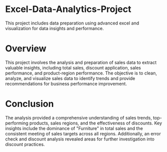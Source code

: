 # Excel-Data-Analytics-Project
This project includes data preparation using advanced excel and visualization for data insights and performance.

# Overview
This project involves the analysis and preparation of sales data to extract valuable insights, including total sales, discount application, sales performance, and product-region performance. The objective is to clean, analyze, and visualize sales data to identify trends and provide recommendations for business performance improvement.

# Conclusion
The analysis provided a comprehensive understanding of sales trends, top-performing products, sales regions, and the effectiveness of discounts. Key insights include the dominance of "Furniture" in total sales and the consistent meeting of sales targets across all regions. Additionally, an error check and discount analysis revealed areas for further investigation into discount practices.
